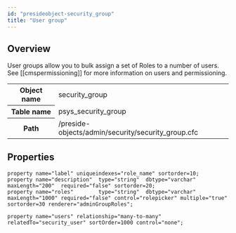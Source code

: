 ```yaml
---
id: "presideobject-security_group"
title: "User group"
---
```


## Overview


User groups allow you to bulk assign a set of Roles to a number of users.
See [[cmspermissioning]] for more information on users and permissioning.

<div class="table-responsive"><table class="table table-condensed"><tr><th>Object name</th><td>  security_group</td></tr><tr><th>Table name</th><td>  psys_security_group</td></tr><tr><th>Path</th><td>  /preside-objects/admin/security/security_group.cfc</td></tr></table></div>

## Properties


```luceescript
property name="label" uniqueindexes="role_name" sortorder=10;
property name="description"  type="string"  dbtype="varchar" maxLength="200"  required="false" sortorder=20;
property name="roles"        type="string"  dbtype="varchar" maxLength="1000" required="false" control="rolepicker" multiple="true" sortorder=30 renderer="adminGroupRoles";

property name="users" relationship="many-to-many" relatedTo="security_user" sortOrder=1000 control="none";
```